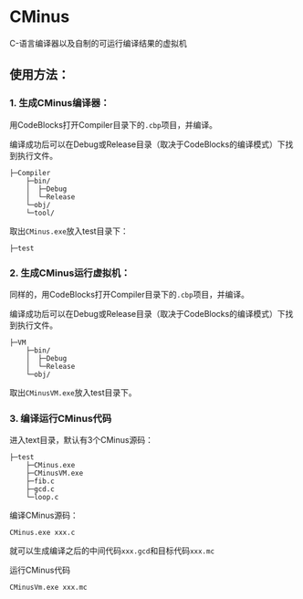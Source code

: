 # CMinus
C-语言编译器以及自制的可运行编译结果的虚拟机

## 使用方法：

### 1. 生成CMinus编译器：

用CodeBlocks打开Compiler目录下的`.cbp`项目，并编译。

编译成功后可以在Debug或Release目录（取决于CodeBlocks的编译模式）下找到执行文件。
```
├─Compiler
    ├─bin/
    │  ├─Debug
    │  └─Release
    └─obj/
    └─tool/
```

取出`CMinus.exe`放入test目录下：
```
├─test
```

### 2. 生成CMinus运行虚拟机：

同样的，用CodeBlocks打开Compiler目录下的`.cbp`项目，并编译。

编译成功后可以在Debug或Release目录（取决于CodeBlocks的编译模式）下找到执行文件。
```
├─VM
    ├─bin/
    │  ├─Debug
    │  └─Release
    └─obj/
```

取出`CMinusVM.exe`放入test目录下。

### 3. 编译运行CMinus代码

进入text目录，默认有3个CMinus源码：

```
├─test
    ├─CMinus.exe
    ├─CMinusVM.exe
    ├─fib.c
    ├─gcd.c
    └─loop.c
```

编译CMinus源码：
```
CMinus.exe xxx.c
```

就可以生成编译之后的中间代码`xxx.gcd`和目标代码`xxx.mc`

运行CMinus代码
```
CMinusVm.exe xxx.mc
```
